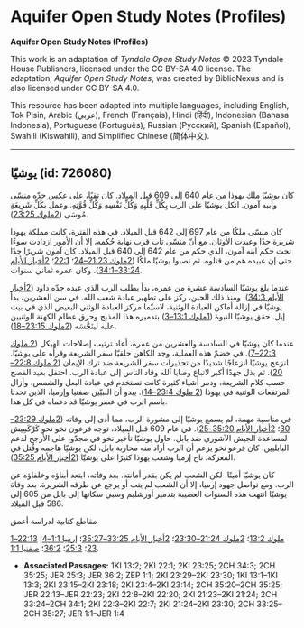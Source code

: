 # Aquifer Open Study Notes (Profiles)

**Aquifer Open Study Notes (Profiles)**

This work is an adaptation of *Tyndale Open Study Notes* © 2023 Tyndale House Publishers, licensed under the CC BY\-SA 4\.0 license. The adaptation, *Aquifer Open Study Notes*, was created by BiblioNexus and is also licensed under CC BY\-SA 4\.0\.

This resource has been adapted into multiple languages, including English, Tok Pisin, Arabic (عربي), French (Français), Hindi (हिंदी), Indonesian (Bahasa Indonesia), Portuguese (Português), Russian (Русский), Spanish (Español), Swahili (Kiswahili), and Simplified Chinese (简体中文).



--------------------------------

## يوشيّا (id: 726080)

كان يوشيّا ملك يهوذا من عام 640 إلى 609 قبل الميلاد. كان تقيًا، على عكس جدّه منسّى وأبيه آمون. اتكل يوشيّا على الرب بِكُلِّ قَلْبِهِ وَكُلِّ نَفْسِهِ وَكُلِّ قُوَّتِهِ. وعمل بكُلِّ شَرِيعَةِ مُوسَى ([2ملوك 23:25](https://ref.ly/2Kgs23:25)).

كان منسّى ملكًا من عام 697 إلى 642 قبل الميلاد. في هذه الفترة، كانت مملكة يهوذا شريرة جدًا وعبدت الأوثان. مع أنّ منسّى تاب قرب نهاية حُكمه، إلا أن الأمور ازدادت سوءًا تحت حكم ابنه آمون، الذي حكم من عام 642 إلى 640 قبل الميلاد. كان آمون شريرًا جدًا حتى إن عبيده هم من قتلوه. ثم نصبوا يوشيّا ملكًا ([2ملوك 21:23–24](https://ref.ly/2Kgs21:23-2Kgs21:24)؛ [22:1](https://ref.ly/2Kgs22:1)؛ [2أخبار الأيام 33:24–34:1](https://ref.ly/2Chr33:24-2Chr34:1)). وكان عمره ثماني سنوات.

عندما بلغ يوشيّا السادسة عشرة من عمره، بدأ يطلب الرب الذي عبده جدّه داود ([2أخبار الأيام 34:3](https://ref.ly/2Chr34:3)). ومنذ ذلك الحين، ركز على تطهير عبادة شعب الله. في سن العشرين، بدأ يوشيّا في إزالة أماكن العبادة الوثنية، لاسيّما مركز العبادة الوثني البغيض الذي في بيت إيل. حقق يوشيّا النبوة ([1ملوك 13:1–3](https://ref.ly/1Kgs13:1-1Kgs13:3)) بتدميره هذا المذبح وحرق عظام الكهنة الوثنيين عليه لينَجَّسَه ([2ملوك 23:15–18](https://ref.ly/2Kgs23:15-2Kgs23:18)).

عندما كان يوشيّا في السادسة والعشرين من عمره، أعاد ترتيب إصلاحات الهيكل ([2 ملوك 22:3–7](https://ref.ly/2Kgs22:3-2Kgs22:7)). في خضمّ هذه العملية، وجد الكاهن حلقيّا سفر الشريعة وقرأه على يوشيّا. انزعج يوشيّا انزعاجًا شديدًا من تحذيرات سفر الشريعة ضد ترك الإيمان ([2 ملوك 22:8–20](https://ref.ly/2Kgs22:8-2Kgs22:20)). ثم بذل جهدًا أكبر لاتباع وصايا ٱلله وقاد الناس إلى عبادة الرب. احتفل بعيد الفصح حسب كلام الشريعة، ودمر أشياء كثيرة كانت تستخدم في عبادة البعل والشمس، وأزال المرتفعات الوثنية في يهوذا ([2 ملوك 23:4–14](https://ref.ly/2Kgs23:4-2Kgs23:14)). يبدو أن النبيّين صفنيا وإرميا، الذين تحدثا باسم الرب في عصر يوشيّا قد دعماه في كل هذا.

في مناسبة مهمة، لم يسمع يوشيّا إلى مشورة الرب، مما أدى إلى وفاته ([2ملوك 23:29–30](https://ref.ly/2Kgs23:29-2Kgs23:30)؛ [2أخبار الأيام 35:20–25](https://ref.ly/2Chr35:20-2Chr35:25)). في عام 609 قبل الميلاد، توجه فرعون نخو نحو كَرْكَمِيش لمساعدة الجيش الآشوري ضد بابل. حاول يوشيّا تأخير نخو في مجدّو، على الأرجح لدعم البابليين. كان فرعو نخو يزعم أن الرب أراد منه محاربة بابل، لكن يوشيّا هاجمه وقُتل في المعركة. ناح إرميا وشعب يهوذا كثيرًا على يوشيّا ([2أخبار الأيام 35:25](https://ref.ly/2Chr35:25)).

كان يوشيّا أمينًا، لكن الشعب لم يكن بقدر أمانته. بعد وفاته، ابتعد أبناؤه وخلفاؤه عن الرب. ومع تواصل جهود إرميا، إلا أن الشعب لم يتب أو يرجع عن طرقه الشريرة. بعد وفاة يوشيّا انتهت هذه السنوات العصيبة بتدمير أورشليم وسبي سكانها إلى بابل من 605 إلى 586 قبل الميلاد.

مقاطع كتابية لدراسة أعمق

[1ملوك 13:2](https://ref.ly/1Kgs13:2)؛ [2ملوك 21:24–23:30](https://ref.ly/2Kgs21:24-2Kgs23:30)؛ [2أخبار الأيام 33:25–35:27](https://ref.ly/2Chr33:25-2Chr35:27)؛ [إرميا 1:1–4](https://ref.ly/Jer1:1-Jer1:4)؛ [22:13–23](https://ref.ly/Jer22:13-Jer22:23)؛ [25:3](https://ref.ly/Jer25:3)؛ [36:2](https://ref.ly/Jer36:2)؛ [صفنيا 1:1](https://ref.ly/Zeph1:1).

* **Associated Passages:** 1KI 13:2; 2KI 22:1; 2KI 23:25; 2CH 34:3; 2CH 35:25; JER 25:3; JER 36:2; ZEP 1:1; 2KI 23:29–2KI 23:30; 1KI 13:1–1KI 13:3; 2KI 23:15–2KI 23:18; 2KI 23:4–2KI 23:14; 2CH 35:20–2CH 35:25; JER 22:13–JER 22:23; 2KI 22:8–2KI 22:20; 2KI 21:23–2KI 21:24; 2CH 33:24–2CH 34:1; 2KI 22:3–2KI 22:7; 2KI 21:24–2KI 23:30; 2CH 33:25–2CH 35:27; JER 1:1–JER 1:4

